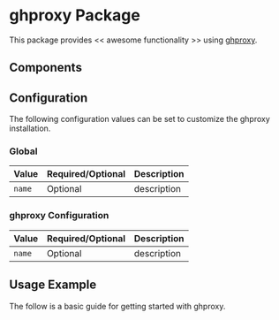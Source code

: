# ghproxy Package

This package provides << awesome functionality >> using [ghproxy](https://INFO_NEEDED).

## Components

## Configuration

The following configuration values can be set to customize the ghproxy installation.

### Global

| Value | Required/Optional | Description |
|-------|-------------------|-------------|
| `name` | Optional | description |

### ghproxy Configuration

| Value | Required/Optional | Description |
|-------|-------------------|-------------|
| `name` | Optional | description |

## Usage Example

The follow is a basic guide for getting started with ghproxy.
